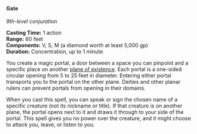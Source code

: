 #### Gate
<!-- markdownlint-disable link-image-reference-definitions -->
[_metadata_:spell_name]:- "Gate"
[_metadata_:spell_level]:- "9"
[_metadata_:spell_school]:- "conjuration"
[_metadata_:ritual]:- "false"
[_metadata_:casting_time_amount]:- "1"
[_metadata_:casting_time_unit]:- "action"
[_metadata_:range]:- "60 feet"
[_metadata_:components_verbal]:- "true"
[_metadata_:components_somatic]:- "true"
[_metadata_:components_material]:- "true"
[_metadata_:components_material_description]:- "a diamond worth at least 5,000 gp"
[_metadata_:components_material_cost]:- "5,000 gp"
[_metadata_:duration]:- "1 minute"
[_metadata_:concentration]:- "true"
[_metadata_:compared_to_wotc_srd_5.1]:- "mechanics_different_wording_different"
[_metadata_:compared_to_a5e_srd]:- "mechanics_same_wording_same"
<!-- markdownlint-disable-next-line no-emphasis-as-heading -->
_9th-level conjuration_

**Casting Time:** 1 action \
**Range:** 60 feet \
**Components:** V, S, M (a diamond worth at least 5,000 gp) \
**Duration:** Concentration, up to 1 minute

You create a magic portal, a door between a space you can pinpoint and a specific place on another [plane of existence](#Planes_of_Existence_planes_of_existence).
Each portal is a one-sided circular opening from 5 to 25 feet in diameter.
Entering either portal transports you to the portal on the other plane.
Deities and other planar rulers can prevent portals from opening in their domains.

When you cast this spell, you can speak or sign the chosen name of a specific creature (not its nickname or title).
If that creature is on another plane, the portal opens next to it and draws it through to your side of the portal.
This spell gives you no power over the creature, and it might choose to attack you, leave, or listen to you.
